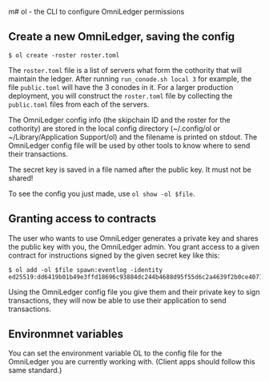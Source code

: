 m# ol - the CLI to configure OmniLedger permissions

## Create a new OmniLedger, saving the config

```
$ ol create -roster roster.toml
```

The `roster.toml` file is a list of servers what form the cothority that will
maintain the ledger. After running `run_conode.sh local 3` for example, the file
`public.toml` will have the 3 conodes in it. For a larger production deployment,
you will construct the `roster.toml` file by collecting the `public.toml` files
from each of the servers.

The OmniLedger config info (the skipchain ID and the roster for the cothority)
are stored in the local config directory (~/.config/ol or ~/Library/Application
Support/ol) and the filename is printed on stdout. The OmniLedger config file
will be used by other tools to know where to send their transactions.

The secret key is saved in a file named after the public key. It must not be
shared!

To see the config you just made, use `ol show -ol $file`.

## Granting access to contracts

The user who wants to use OmniLedger generates a private key and shares the
public key with you, the OmniLedger admin. You grant access to a given contract
for instructions signed by the given secret key like this:

```
$ ol add -ol $file spawn:eventlog -identity ed25519:dd6419b01b49e3ffd18696c93884dc244b4688d95f55d6c2a4639f2b0ce40710
```

Using the OmniLedger config file you give them and their private key to sign
transactions, they will now be able to use their application to send
transactions.

## Environmnet variables

You can set the environment variable OL to the config file for the OmniLedger
you are currently working with. (Client apps should follow this same standard.)